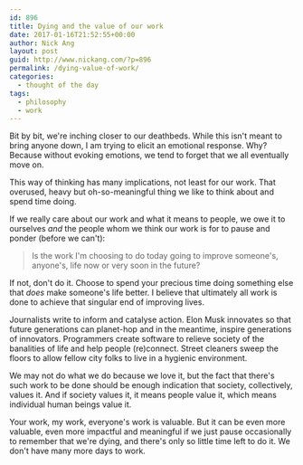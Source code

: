 ```yaml
---
id: 896
title: Dying and the value of our work
date: 2017-01-16T21:52:55+00:00
author: Nick Ang
layout: post
guid: http://www.nickang.com/?p=896
permalink: /dying-value-of-work/
categories:
  - thought of the day
tags:
  - philosophy
  - work
---
```

Bit by bit, we're inching closer to our deathbeds. While this isn't meant to bring anyone down, I am trying to elicit an emotional response. Why? Because without evoking emotions, we tend to forget that we all eventually move on. 

This way of thinking has many implications, not least for our work. That overused, heavy but oh-so-meaningful thing we like to think about and spend time doing. 

If we really care about our work and what it means to people, we owe it to ourselves _and_ the people whom we think our work is for to pause and ponder (before we can't): 

> Is the work I'm choosing to do today going to improve someone's, anyone's, life now or very soon in the future? 

If not, don't do it. Choose to spend your precious time doing something else that _does_ make someone's life better. I believe that ultimately all work is done to achieve that singular end of improving lives.

Journalists write to inform and catalyse action. Elon Musk innovates so that future generations can planet-hop and in the meantime, inspire generations of innovators. Programmers create software to relieve society of the banalities of life and help people (re)connect. Street cleaners sweep the floors to allow fellow city folks to live in a hygienic environment. 

We may not do what we do because we love it, but the fact that there's such work to be done should be enough indication that society, collectively, values it. And if society values it, it means people value it, which means individual human beings value it. 

Your work, my work, everyone's work is valuable. But it can be even more valuable, even more impactful and meaningful if we just pause occasionally to remember that we're dying, and there's only so little time left to do it. We don't have many more days to work. 